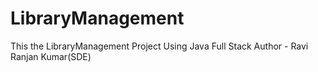 # LibraryManagement
This the LibraryManagement  Project Using Java Full Stack
Author - Ravi Ranjan Kumar(SDE)

